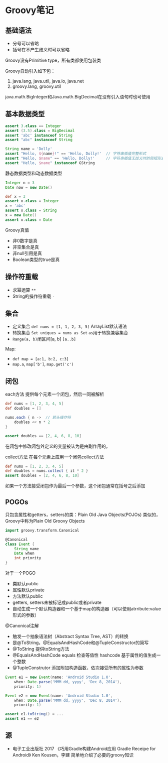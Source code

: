 # Groovy笔记

## 基础语法

- 分号可以省略
- 括号在不产生歧义时可以省略

Groovy没有Primitive type，所有类都使用包装类

Groovy自动引入如下包：

1. java.lang, java.util, java.io, java.net
2. groovy.lang, groovy.util

java.math.BigInteger和Java.math.BigDecimal在没有引入语句时也可使用

## 基本数据类型

```groovy
assert 3.class == Integer
assert (3.5).class = BigDecimal
assert 'abc' instanceof String
assert "abc" instanceof String

String name = 'Dolly'
assert "Hello, ${name}!" == 'Hello, Dolly!'  // 字符串插值完整形式
assert "Hello, $name" == 'Hello, Dolly!'     // 字符串插值无歧义时的简短形式
assert "Hello, $name" instanceof GString
```

静态数据类型和动态数据类型

```groovy
Integer n = 3
Date now = new Date()

def x = 3
assert x.class = Integer
x = 'abc'
assert x.class = String
x = new Date()
assert x.class = Date
```

Groovy真值

- 非0数字是真
- 非空集合是真
- 非null引用是真
- Boolean类型的true是真

## 操作符重载

- 求幂运算 `**`
- String的操作符重载 `-`

## 集合

- 定义集合 `def nums = [1, 1, 2, 3, 5]` ArrayList默认语法
- 转换集合 `Set uniques = nums as Set` `as`用于转换兼容集合
- `Range(a, b)`闭区间[a, b] `[a..b]`

Map:

- `def map = [a:1, b:2, c:3]`
- `map.a`, `map['b']`, `map.get('c')`

## 闭包

each方法 提供每个元素一个闭包，然后一同被解析

```groovy
def nums = [1, 2, 3, 4, 5]
def doubles = []

nums.each { n ->  // 箭头操作符
    doubles << n * 2
}

assert doubles == [2, 4, 6, 8, 10]
```

在闭包中修改闭包外定义的变量被认为是由副作用的。

collect方法 在每个元素上应用一个闭包collect方法

```groovy
def nums = [1, 2, 3, 4, 5]
def doubles = nums.collect { it * 2 }
assert doubles = [2, 4, 6, 8, 10]
```

如果一个方法接受闭包作为最后一个参数，这个闭包通常在括号之后添加

## POGOs

只包含属性和getters，setters的类：Plain Old Java Objects(POJOs)
类似的，Groovy中称为Plain Old Groovy Objects

```groovy
import groovy.transform.Canonical

@Canonical
class Event {
    String name
    Date when
    int priority
}
```

对于一个POGO

- 类默认public
- 属性默认private
- 方法默认public
- getters, setters未被标记成public或者private
- 自动生成一个默认构造器和一个基于map的构造器（可以使用atrribute:value形式的参数）

@Canonical注解

- 触发一个抽象语法树（Abstract Syntax Tree, AST）的转换
- 是@ToString，@EqualsAndHashCode和@TupleConstructor的简写
- @ToString 提供toString方法
- @EqualsAndHashCode equals 检查等值性 hashcode 基于属性的值生成一个整数
- @TupleConstrutor 添加附加构造函数，依次接受所有的属性为参数

```groovy
Event e1 = new Event(name: 'Android Studio 1.0',
    when: Date.parse('MMM dd, yyyy', 'Dec 8, 2014'),
    priority: 1)

Event e2 = new Event(name: 'Android Studio 1.0',
    when: Date.parse('MMM dd, yyyy', 'Dec 8, 2014'),
    priority: 1)

assert e1.toString() = ...
assert e1 == e2
```

## 源

- 电子工业出版社 2017 《巧用Gradle构建Android应用 Gradle Receipe for Android》 Ken Kousen，李建 简单地介绍了必要的groovy知识
